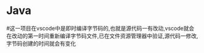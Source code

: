 # Java
#这一项目在vscode中是即时编译字节码的,也就是源代码一有改动,vscode就会在改动的第一时间重新编译字节码文件,已在文件资源管理器中验证,源代码一修改,字节码创建的时间就会有变化
